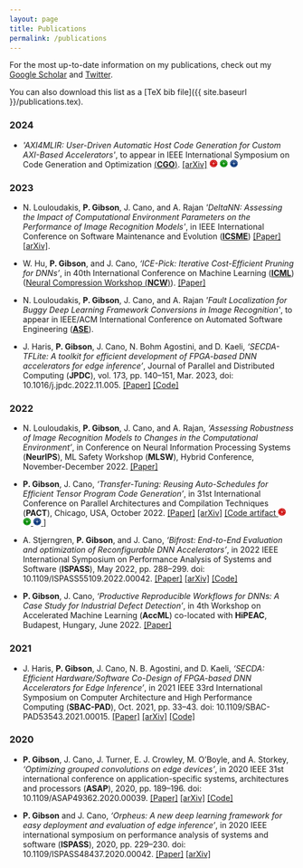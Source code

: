 ```yaml
---
layout: page
title: Publications
permalink: /publications
---
```


<style>
  .custom-image {
    font-size: 1em;
  }
</style>

For the most up-to-date information on my publications, check out my [Google Scholar](https://scholar.google.com/citations?user=Bf-bR_UAAAAJ&hl=en&oi=ao) and [Twitter](https://twitter.com/PerryGibson_).

You can also download this list as a [TeX bib file]({{ site.baseurl }}/publications.tex).

### 2024

- *'AXI4MLIR: User-Driven Automatic Host Code Generation for Custom AXI-Based Accelerators'*, to appear in IEEE International Symposium on Code Generation and Optimization [(**CGO**)](https://conf.researchr.org/home/cgo-2024). [[arXiv]](https://arxiv.org/abs/2312.14821)   <span class="custom-image"><img src="/assets/pics/acm_artifacts_evaluated_reusable_v1_1.png" style="height: 1em;">
</span><span class="custom-image">
  <img src="/assets/pics/acm_available_1.1.png" style="height: 1em;">
</span><span class="custom-image">
  <img src="/assets/pics/acm_results_reproduced_v1_1.png" style="height: 1em;">
</span>

### 2023

- N. Louloudakis, **P. Gibson**, J. Cano, and A. Rajan
    *'DeltaNN: Assessing the Impact of Computational Environment Parameters on the Performance of Image Recognition Models'*, in IEEE International Conference on Software Maintenance and Evolution ([**ICSME**](https://conf.researchr.org/home/icsme-2023)) [[Paper]](https://ieeexplore.ieee.org/abstract/document/10336258) [[arXiv]](https://arxiv.org/abs/2306.06208).

- W. Hu, **P. Gibson**, and J. Cano, *‘ICE-Pick: Iterative Cost-Efficient Pruning for DNNs’*, in 40th International Conference on Machine Learning ([**ICML**](https://icml.cc/)) ([Neural Compression Workshop (**NCW**)](https://neuralcompression.github.io/workshop23)). [[Paper]](https://openreview.net/forum?id=fWYKVtf7lu)

- N. Louloudakis, **P. Gibson**, J. Cano, and A. Rajan
    *'Fault Localization for Buggy Deep Learning Framework Conversions in Image Recognition'*, to appear in IEEE/ACM International Conference on Automated Software Engineering ([**ASE**](https://conf.researchr.org/home/ase-2023)).

- J. Haris, **P. Gibson**, J. Cano, N. Bohm Agostini, and D. Kaeli, *‘SECDA-TFLite: A toolkit for efficient development of FPGA-based DNN accelerators for edge inference’*, Journal of Parallel and Distributed Computing (**JPDC**), vol. 173, pp. 140–151, Mar. 2023, doi: 10.1016/j.jpdc.2022.11.005. [[Paper]](https://www.sciencedirect.com/science/article/pii/S0743731522002301) [[Code]](https://github.com/gicLAB/SECDA-TFLite)


### 2022

- N. Louloudakis, **P. Gibson**, J. Cano, and A. Rajan, *‘Assessing Robustness of Image Recognition Models to Changes in the Computational Environment’*, in Conference on Neural Information Processing Systems (**NeurIPS**), ML Safety Workshop (**MLSW**), Hybrid Conference, November-December 2022. [[Paper]](https://openreview.net/forum?id=-7DjNGvdpx)

- **P. Gibson**, J. Cano, *‘Transfer-Tuning: Reusing Auto-Schedules for Efficient Tensor Program Code Generation’*, in 31st International Conference on Parallel Architectures and Compilation Techniques (**PACT**), Chicago, USA, October 2022. [[Paper]](https://dl.acm.org/doi/10.1145/3559009.3569682) [[arXiv]](https://arxiv.org/abs/2201.05587) [[Code artifact <span class="custom-image">
  <img src="/assets/pics/acm_artifacts_evaluated_reusable_v1_1.png" style="height: 1em;">
</span><span class="custom-image">
  <img src="/assets/pics/acm_available_1.1.png" style="height: 1em;">
</span><span class="custom-image">
  <img src="/assets/pics/acm_results_reproduced_v1_1.png" style="height: 1em;">
</span>]](https://github.com/gicLAB/transfer-tuning)

- A. Stjerngren, **P. Gibson**, and J. Cano, *‘Bifrost: End-to-End Evaluation and optimization of Reconfigurable DNN Accelerators’*, in 2022 IEEE International Symposium on Performance Analysis of Systems and Software (**ISPASS**), May 2022, pp. 288–299. doi: 10.1109/ISPASS55109.2022.00042.  [[Paper]](https://ieeexplore.ieee.org/document/9804659/) [[arXiv]](https://arxiv.org/abs/2204.12418) [[Code]](https://github.com/gicLAB/bifrost)

- **P. Gibson**, J. Cano, *‘Productive Reproducible Workflows for DNNs: A Case Study for Industrial Defect Detection’*, in 4th Workshop on Accelerated Machine Learning (**AccML**) co-located with **HiPEAC**, Budapest, Hungary, June 2022. [[Paper]](https://accml.dcs.gla.ac.uk/papers/2022/4thAccML_paper_2(16).pdf)

### 2021

- J. Haris, **P. Gibson**, J. Cano, N. B. Agostini, and D. Kaeli, *‘SECDA: Efficient Hardware/Software Co-Design of FPGA-based DNN Accelerators for Edge Inference’*, in 2021 IEEE 33rd International Symposium on Computer Architecture and High Performance Computing (**SBAC-PAD**), Oct. 2021, pp. 33–43. doi: 10.1109/SBAC-PAD53543.2021.00015. [[Paper]](https://ieeexplore.ieee.org/document/9651579) [[arXiv]](https://arxiv.org/abs/2110.00478) [[Code]](https://github.com/giclab/secda)

### 2020

- **P. Gibson**, J. Cano, J. Turner, E. J. Crowley, M. O’Boyle, and A. Storkey, *‘Optimizing grouped convolutions on edge devices’*, in 2020 IEEE 31st international conference on application-specific systems, architectures and processors (**ASAP**), 2020, pp. 189–196. doi: 10.1109/ASAP49362.2020.00039.  [[Paper]](https://ieeexplore.ieee.org/document/9153227/) [[arXiv]](https://arxiv.org/abs/2006.09791) [[Code]](https://github.com/apache/tvm/blob/main/python/tvm/topi/x86/group_conv2d.py#L109)

- **P. Gibson** and J. Cano, *‘Orpheus: A new deep learning framework for easy deployment and evaluation of edge inference’*, in 2020 IEEE international symposium on performance analysis of systems and software (**ISPASS**), 2020, pp. 229–230. doi: 10.1109/ISPASS48437.2020.00042. [[Paper]](https://ieeexplore.ieee.org/document/9238597) [[arXiv]](https://arxiv.org/abs/2007.13648)
